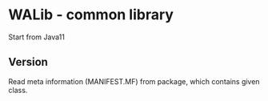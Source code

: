 # WALib - common library

Start from Java11

## Version

Read meta information (MANIFEST.MF) from package, which contains given class.
